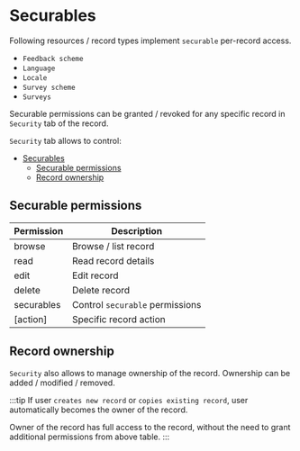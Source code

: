 # Securables

Following resources / record types implement `securable` per-record access.

- `Feedback scheme`
- `Language`
- `Locale`
- `Survey scheme`
- `Surveys`

Securable permissions can be granted / revoked for any specific record in `Security` tab of the record.

`Security` tab allows to control:

<!-- prettier-ignore -->
- [Securables](#securables)
  - [Securable permissions](#securable-permissions)
  - [Record ownership](#record-ownership)

## Securable permissions

| Permission | Description                     |
| ---------- | ------------------------------- |
| browse     | Browse / list record            |
| read       | Read record details             |
| edit       | Edit record                     |
| delete     | Delete record                   |
| securables | Control `securable` permissions |
| [action]   | Specific record action          |

## Record ownership

`Security` also allows to manage ownership of the record. Ownership can be added / modified / removed.

:::tip
If user `creates new record` or `copies existing record`, user automatically becomes the owner of the record.

Owner of the record has full access to the record, without the need to grant additional permissions from above table.
:::
